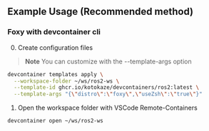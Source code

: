 ## Example Usage (Recommended method)

### Foxy with devcontainer cli

0. Create configuration files

> **Note**
> You can customize with the --template-args option

```bash
devcontainer templates apply \
  --workspace-folder ~/ws/ros2-ws \
  --template-id ghcr.io/kotokaze/devcontainers/ros2:latest \
  --template-args "{\"distro\":\"foxy\",\"useZsh\":\"true\"}"
```

1. Open the workspace folder with VSCode Remote-Containers

```bash
devcontainer open ~/ws/ros2-ws
```
